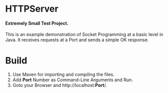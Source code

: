 # HTTPServer
#### Extremely Small Test Project.

This is an example demonstration of Socket Programming at a basic level in Java. It receives requests at a Port and sends a simple OK response. 


# Build 
1. Use Maven for importing and compiling the files.
2. Add **Port** Number as Command-Line Arguments and Run.
3. Goto your Browser and http://localhost:**Port**/.

